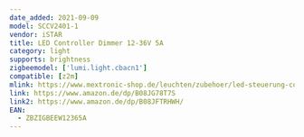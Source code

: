 ```yaml
---
date_added: 2021-09-09
model: SCCV2401-1
vendor: iSTAR
title: LED Controller Dimmer 12-36V 5A
category: light
supports: brightness
zigbeemodel: ['lumi.light.cbacn1']
compatible: [z2m]
mlink: https://www.mextronic-shop.de/leuchten/zubehoer/led-steuerung-controller/dimmer-geraete/zigbee-controller-smarthome-einfarbige-dimmer-aktor-12-36v-dc-bis-5a/a-10910
link: https://www.amazon.de/dp/B08JG78T7S
link2: https://www.amazon.de/dp/B08JFTRHWH/
EAN:
  - ZBZIGBEEW12365A
---
```

